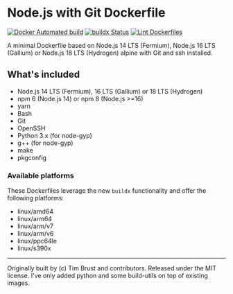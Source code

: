# Node.js with Git Dockerfile

[![Docker Automated build](https://img.shields.io/docker/automated/neur0toxine/node-alpine-git-gyp.svg)](https://hub.docker.com/r/neur0toxine/node-alpine-git-gyp/)
[![buildx Status](https://github.com/Neur0toxine/docker-node-alpine-git-gyp/workflows/buildx/badge.svg)](https://github.com/Neur0toxine/docker-node-alpine-git-gyp/actions?query=workflow%3Abuildx)
[![Lint Dockerfiles](https://github.com/Neur0toxine/docker-node-alpine-git-gyp/workflows/Lint%20Dockerfiles/badge.svg)](https://github.com/Neur0toxine/docker-node-alpine-git-gyp/actions?query=workflow%3A%22Lint+Dockerfiles%22)

A minimal Dockerfile based on Node.js 14 LTS (Fermium), Node.js 16 LTS (Gallium) or Node.js 18 LTS (Hydrogen) alpine with Git and ssh installed.

## What's included

- Node.js 14 LTS (Fermium), 16 LTS (Gallium) or 18 LTS (Hydrogen)
- npm 6 (Node.js 14) or npm 8 (Node.js >=16)
- yarn
- Bash
- Git
- OpenSSH
- Python 3.x (for node-gyp)
- g++ (for node-gyp)
- make
- pkgconfig

### Available platforms

These Dockerfiles leverage the new `buildx` functionality and offer the following platforms:

- linux/amd64
- linux/arm64
- linux/arm/v7
- linux/arm/v6
- linux/ppc64le
- linux/s390x

---

Originally built by (c) Tim Brust and contributors. Released under the MIT license.
I've only added python and some build-utils on top of existing images.
